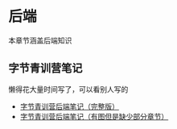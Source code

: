 # 后端

本章节涵盖后端知识

## 字节青训营笔记

懒得花大量时间写了，可以看别人写的

- [字节青训营后端笔记（完整版）](https://www.515code.com/posts/bl2oh6zr/#%E4%B8%80-Go%E8%AF%AD%E8%A8%80%E5%88%9D%E8%AF%86)
- [字节青训营后端笔记（有图但是缺少部分章节）](https://cloud.tencent.com/developer/column/96601)